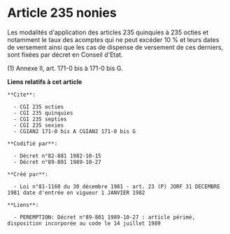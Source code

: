 # Article 235 nonies

Les modalités d'application des articles 235 quinquies à 235 octies et notamment le taux des acomptes qui ne peut excéder 10
% et leurs dates de versement ainsi que les cas de dispense de versement de ces derniers, sont fixées par décret en Conseil
d'Etat.

(1) Annexe II, art. 171-0 bis à 171-0 bis G.

**Liens relatifs à cet article**

	**Cite**:

	  - CGI 235 octies
	  - CGI 235 quinquies
	  - CGI 235 septies
	  - CGI 235 sexies
	  - CGIAN2 171-0 bis A CGIAN2 171-0 bis G

	**Codifié par**:

	  - Décret n°82-881 1982-10-15
	  - Décret n°89-801 1989-10-27

	**Créé par**:

	  - Loi n°81-1160 du 30 décembre 1981 - art. 23 (P) JORF 31 DECEMBRE 1981 date d'entrée en vigueur 1 JANVIER 1982

	**Liens**:

	  - PEREMPTION: Décret n°89-801 1989-10-27 : article périmé, disposition incorporée au code le 14 juillet 1989
